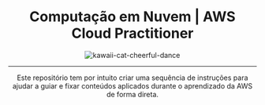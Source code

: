 <h1 align="center">Computação em Nuvem | AWS Cloud Practitioner</h1>

<div align="center">
  <img src="https://pa1.aminoapps.com/6767/a1085659e2e6ceb416caa9f5297d33cb4921a4eb_hq.gif" alt="kawaii-cat-cheerful-dance">
</div>

---

<p align="center">Este repositório tem por intuito criar uma sequência de instruções para ajudar a guiar e fixar conteúdos aplicados durante o aprendizado da AWS de forma direta.</p>
